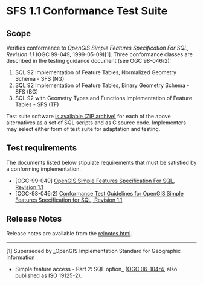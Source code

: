 # SFS 1.1 Conformance Test Suite

## Scope

Verifies conformance to _OpenGIS Simple Features Specification For SQL,
Revision 1.1_ (OGC 99-049, 1999-05-09)[1]. Three conformance classes are
described in the testing guidance document (see OGC 98-046r2):

  1. SQL 92 Implementation of Feature Tables, Normalized Geometry Schema - SFS (NG)
  2. SQL 92 Implementation of Feature Tables, Binary Geometry Schema - SFS (BG)
  3. SQL 92 with Geometry Types and Functions Implementation of Feature Tables - SFS (TF)

Test suite software [is available (ZIP
archive)](http://portal.opengeospatial.org/files/?artifact_id=16317) for each
of the above alternatives as a set of SQL scripts and as C source code.
Implementers may select either form of test suite for adaptation and testing.

## Test requirements

The documents listed below stipulate requirements that must be satisfied by a
conforming implementation.

  * [OGC-99-049] [OpenGIS Simple Features Specification For SQL, Revision 1.1](http://portal.opengeospatial.org/files/?artifact_id=829)
  * [OGC-98-046r2] [Conformance Test Guidelines for OpenGIS Simple Features Specification for SQL, Revision 1.1](http://portal.opengeospatial.org/files/?artifact_id=7587)

## Release Notes
Release notes are available from the [relnotes.html](relnotes.html).

* * *

[1] Superseded by _OpenGIS Implementation Standard for Geographic information
- Simple feature access - Part 2: SQL option_ ([OGC
06-104r4](http://portal.opengeospatial.org/files/?artifact_id=25354), also
published as ISO 19125-2).

